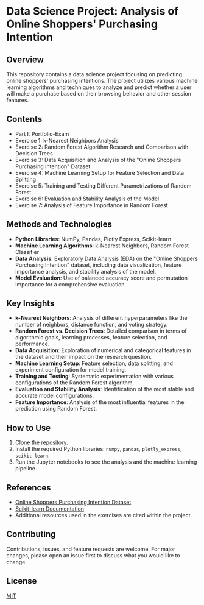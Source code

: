 # Data Science Project: Analysis of Online Shoppers' Purchasing Intention

## Overview
This repository contains a data science project focusing on predicting online shoppers' purchasing intentions. The project utilizes various machine learning algorithms and techniques to analyze and predict whether a user will make a purchase based on their browsing behavior and other session features.

## Contents
- Part I: Portfolio-Exam
- Exercise 1: k-Nearest Neighbors Analysis
- Exercise 2: Random Forest Algorithm Research and Comparison with Decision Trees
- Exercise 3: Data Acquisition and Analysis of the "Online Shoppers Purchasing Intention" Dataset
- Exercise 4: Machine Learning Setup for Feature Selection and Data Splitting
- Exercise 5: Training and Testing Different Parametrizations of Random Forest
- Exercise 6: Evaluation and Stability Analysis of the Model
- Exercise 7: Analysis of Feature Importance in Random Forest

## Methods and Technologies
- **Python Libraries**: NumPy, Pandas, Plotly Express, Scikit-learn
- **Machine Learning Algorithms**: k-Nearest Neighbors, Random Forest Classifier
- **Data Analysis**: Exploratory Data Analysis (EDA) on the "Online Shoppers Purchasing Intention" dataset, including data visualization, feature importance analysis, and stability analysis of the model.
- **Model Evaluation**: Use of balanced accuracy score and permutation importance for a comprehensive evaluation.

## Key Insights
- **k-Nearest Neighbors**: Analysis of different hyperparameters like the number of neighbors, distance function, and voting strategy.
- **Random Forest vs. Decision Trees**: Detailed comparison in terms of algorithmic goals, learning processes, feature selection, and performance.
- **Data Acquisition**: Exploration of numerical and categorical features in the dataset and their impact on the research question.
- **Machine Learning Setup**: Feature selection, data splitting, and experiment configuration for model training.
- **Training and Testing**: Systematic experimentation with various configurations of the Random Forest algorithm.
- **Evaluation and Stability Analysis**: Identification of the most stable and accurate model configurations.
- **Feature Importance**: Analysis of the most influential features in the prediction using Random Forest.

## How to Use
1. Clone the repository.
2. Install the required Python libraries: `numpy`, `pandas`, `plotly_express`, `scikit-learn`.
3. Run the Jupyter notebooks to see the analysis and the machine learning pipeline.

## References
- [Online Shoppers Purchasing Intention Dataset](https://archive.ics.uci.edu/ml/datasets/Online+Shoppers+Purchasing+Intention+Dataset)
- [Scikit-learn Documentation](https://scikit-learn.org/stable/)
- Additional resources used in the exercises are cited within the project.

## Contributing
Contributions, issues, and feature requests are welcome. For major changes, please open an issue first to discuss what you would like to change.

## License
[MIT](https://choosealicense.com/licenses/mit/)
